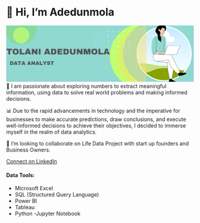  #  👋 Hi, I’m Adedunmola 

<!-- Banner Text -->
<img src="https://github.com/TolaniAdedunmola/TolaniAdedunmola/blob/main/Black%20and%20Red%20Gradient%20Professional%20LinkedIn%20Banner_20240423_214122_0000.png">
  🌱 I am passionate about exploring numbers to extract meaningful information,  using  data to  solve real world problems and making informed decisions.
 
   :bar_chart:   Due to the rapid advancements in technology and the imperative for businesses to make accurate predictions, draw conclusions, and execute well-informed decisions to achieve their objectives, I decided to immerse myself in the realm of data analytics.
 
 💞️ I’m looking to collaborate on Life Data Project with start up founders and Business Owners. 


[Connect on LinkedIn](https://www.linkedin.com/in/adedunmola-tolani)


#### Data Tools:
- Microsoft Excel
- SQL (Structured Query Language)
- Power BI
- Tableau
- Python
-Jupyter Notebook

<!---

<!--
**TolaniAdedunmola/TolaniAdedunmola** is a ✨ _special_ ✨ repository because its `README.md` (this file) appears on your GitHub profile.


-->
